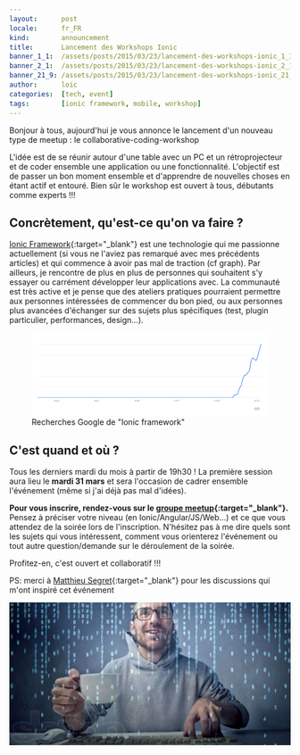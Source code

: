 ```yaml
---
layout:      post
locale:      fr_FR
kind:        announcement
title:       Lancement des Workshops Ionic
banner_1_1:  /assets/posts/2015/03/23/lancement-des-workshops-ionic_1_1.jpg
banner_2_1:  /assets/posts/2015/03/23/lancement-des-workshops-ionic_2_1.jpg
banner_21_9: /assets/posts/2015/03/23/lancement-des-workshops-ionic_21_9.jpg
author:      loic
categories:  [tech, event]
tags:        [ionic framework, mobile, workshop]
---
```


Bonjour à tous, aujourd'hui je vous annonce le lancement d'un nouveau type de meetup : le collaborative-coding-workshop <i class="emoji smile"></i>

L'idée est de se réunir autour d'une table avec un PC et un rétroprojecteur et de coder ensemble une application ou une fonctionnalité.
L'objectif est de passer un bon moment ensemble et d'apprendre de nouvelles choses en étant actif et entouré.
Bien sûr le workshop est ouvert à tous, débutants comme experts !!!

## Concrètement, qu'est-ce qu'on va faire ?

[Ionic Framework](https://ionicframework.com/){:target="_blank"} est une technologie qui me passionne actuellement
(si vous ne l'aviez pas remarqué avec mes précédents articles) et qui commence à avoir pas mal de traction (cf graph).
Par ailleurs, je rencontre de plus en plus de personnes qui souhaitent s'y essayer ou carrément développer leur applications avec.
La communauté est très active et je pense que des ateliers pratiques pourraient permettre aux personnes intéressées de commencer du bon pied,
ou aux personnes plus avancées d'échanger sur des sujets plus spécifiques (test, plugin particulier, performances, design...).

<figure>
  <img src="/assets/posts/2015/03/23/ionic-trends.png" alt="Ionic google trends">
  <figcaption>Recherches Google de "Ionic framework"</figcaption>
</figure>

## C'est quand et où ?

Tous les derniers mardi du mois à partir de 19h30 !
La première session aura lieu le **mardi 31 mars** et sera l'occasion de cadrer ensemble l'événement (même si j'ai déjà pas mal d'idées).

**Pour vous inscrire, rendez-vous sur le [groupe meetup](https://www.meetup.com/fr-FR/Ionic-Workshops-Paris/events/221412830){:target="_blank"}.**
Pensez à préciser votre niveau (en Ionic/Angular/JS/Web...) et ce que vous attendez de la soirée lors de l'inscription.
N'hésitez pas à me dire quels sont les sujets qui vous intéressent, comment vous orienterez l'événement ou tout autre question/demande sur le déroulement de la soirée.

Profitez-en, c'est ouvert et collaboratif !!!

PS: merci à [Matthieu Segret](https://twitter.com/MatthieuSegret){:target="_blank"} pour les discussions qui m'ont inspiré cet événement <i class="emoji wink"></i>

![Coding geek](/assets/posts/2015/03/23/coding-geek.jpg)
